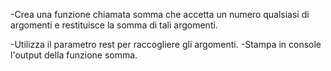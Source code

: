 -Crea una funzione chiamata somma che accetta un numero qualsiasi di argomenti e restituisce la somma di tali argomenti.

-Utilizza il parametro rest per raccogliere gli argomenti. -Stampa in console l'output della funzione somma.
